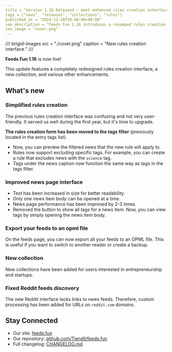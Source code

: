 ```yaml
---
title = "Version 1.16 Released — meet enhanced rules creation interface and new collection"
tags = ["news", "releases", "collections", "rules"]
published_at = "2024-12-28T20:00:00+00:00"
seo_description = "Feeds Fun 1.16 introduces a revamped rules creation interface, a new collection, and several other improvements."
seo_image = "cover.png"
---
```


/// brigid-images
src = "./cover.png"
caption = "New rules creation interface."
///

**Feeds Fun 1.16** is now live!

This update features a completely redesigned rules creation interface, a new collection, and various other enhancements.

## What's new

### Simplified rules creation

The previous rules creation interface was confusing and not very user-friendly. It served us well during the first year, but it's time to upgrade.

**The rules creation form has been moved to the tags filter** (previously located in the entry tags list).

- Now, you can preview the filtered news that the new rule will apply to.
- Rules now support excluding specific tags. For example, you can create a rule that excludes news with the `science` tag.
- Tags under the news caption now function the same way as tags in the tags filter.

### Improved news page interface

- Text has been increased in size for better readability.
- Only one news item body can be opened at a time.
- News page performance has been improved by 2-3 times.
- Removed the button to show all tags for a news item. Now, you can view tags by simply opening the news item body.

### Export your feeds to an opml file

On the feeds page, you can now export all your feeds to an OPML file. This is useful if you want to switch to another reader or create a backup.

### New collection

New collections have been added for users interested in entrepreneurship and startups.

### Fixed Reddit feeds discovery

The new Reddit interface lacks links to news feeds. Therefore, custom processing has been added for URLs on `reddit.com` domains.

## Stay Connected

- Our site: [feeds.fun](https://feeds.fun/)
- Our repository: [github.com/Tiendil/feeds.fun](https://github.com/Tiendil/feeds.fun)
- Full changelog: [CHANGELOG.md](https://github.com/Tiendil/feeds.fun/blob/main/CHANGELOG.md)
